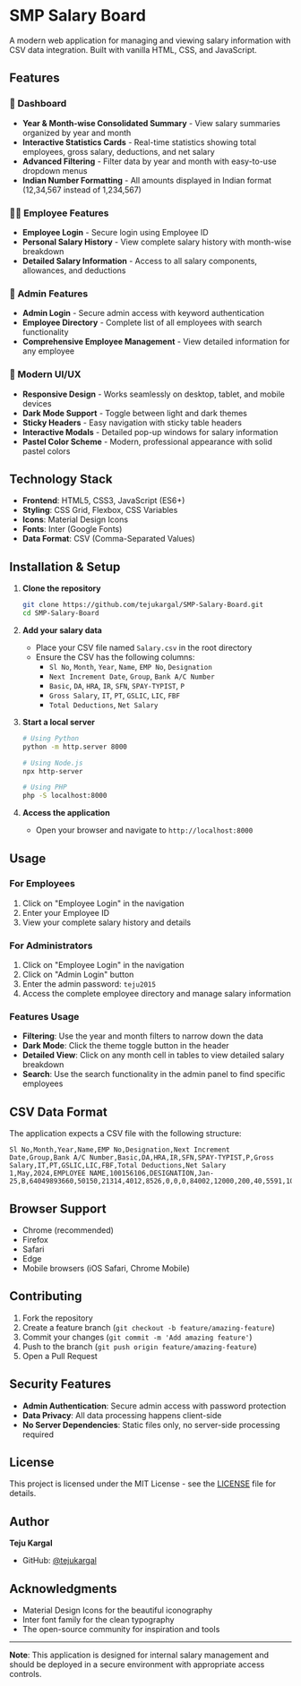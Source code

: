 # SMP Salary Board

A modern web application for managing and viewing salary information with CSV data integration. Built with vanilla HTML, CSS, and JavaScript.

## Features

### 🏢 Dashboard
- **Year & Month-wise Consolidated Summary** - View salary summaries organized by year and month
- **Interactive Statistics Cards** - Real-time statistics showing total employees, gross salary, deductions, and net salary
- **Advanced Filtering** - Filter data by year and month with easy-to-use dropdown menus
- **Indian Number Formatting** - All amounts displayed in Indian format (12,34,567 instead of 1,234,567)

### 👨‍💼 Employee Features
- **Employee Login** - Secure login using Employee ID
- **Personal Salary History** - View complete salary history with month-wise breakdown
- **Detailed Salary Information** - Access to all salary components, allowances, and deductions

### 🔧 Admin Features
- **Admin Login** - Secure admin access with keyword authentication
- **Employee Directory** - Complete list of all employees with search functionality
- **Comprehensive Employee Management** - View detailed information for any employee

### 📱 Modern UI/UX
- **Responsive Design** - Works seamlessly on desktop, tablet, and mobile devices
- **Dark Mode Support** - Toggle between light and dark themes
- **Sticky Headers** - Easy navigation with sticky table headers
- **Interactive Modals** - Detailed pop-up windows for salary information
- **Pastel Color Scheme** - Modern, professional appearance with solid pastel colors

## Technology Stack

- **Frontend**: HTML5, CSS3, JavaScript (ES6+)
- **Styling**: CSS Grid, Flexbox, CSS Variables
- **Icons**: Material Design Icons
- **Fonts**: Inter (Google Fonts)
- **Data Format**: CSV (Comma-Separated Values)

## Installation & Setup

1. **Clone the repository**
   ```bash
   git clone https://github.com/tejukargal/SMP-Salary-Board.git
   cd SMP-Salary-Board
   ```

2. **Add your salary data**
   - Place your CSV file named `Salary.csv` in the root directory
   - Ensure the CSV has the following columns:
     - `Sl No`, `Month`, `Year`, `Name`, `EMP No`, `Designation`
     - `Next Increment Date`, `Group`, `Bank A/C Number`
     - `Basic`, `DA`, `HRA`, `IR`, `SFN`, `SPAY-TYPIST`, `P`
     - `Gross Salary`, `IT`, `PT`, `GSLIC`, `LIC`, `FBF`
     - `Total Deductions`, `Net Salary`

3. **Start a local server**
   ```bash
   # Using Python
   python -m http.server 8000
   
   # Using Node.js
   npx http-server
   
   # Using PHP
   php -S localhost:8000
   ```

4. **Access the application**
   - Open your browser and navigate to `http://localhost:8000`

## Usage

### For Employees
1. Click on "Employee Login" in the navigation
2. Enter your Employee ID
3. View your complete salary history and details

### For Administrators
1. Click on "Employee Login" in the navigation
2. Click on "Admin Login" button
3. Enter the admin password: `teju2015`
4. Access the complete employee directory and manage salary information

### Features Usage
- **Filtering**: Use the year and month filters to narrow down the data
- **Dark Mode**: Click the theme toggle button in the header
- **Detailed View**: Click on any month cell in tables to view detailed salary breakdown
- **Search**: Use the search functionality in the admin panel to find specific employees

## CSV Data Format

The application expects a CSV file with the following structure:

```csv
Sl No,Month,Year,Name,EMP No,Designation,Next Increment Date,Group,Bank A/C Number,Basic,DA,HRA,IR,SFN,SPAY-TYPIST,P,Gross Salary,IT,PT,GSLIC,LIC,FBF,Total Deductions,Net Salary
1,May,2024,EMPLOYEE NAME,100156106,DESIGNATION,Jan-25,B,64049893660,50150,21314,4012,8526,0,0,0,84002,12000,200,40,5591,10,17841,66161
```

## Browser Support

- Chrome (recommended)
- Firefox
- Safari
- Edge
- Mobile browsers (iOS Safari, Chrome Mobile)

## Contributing

1. Fork the repository
2. Create a feature branch (`git checkout -b feature/amazing-feature`)
3. Commit your changes (`git commit -m 'Add amazing feature'`)
4. Push to the branch (`git push origin feature/amazing-feature`)
5. Open a Pull Request

## Security Features

- **Admin Authentication**: Secure admin access with password protection
- **Data Privacy**: All data processing happens client-side
- **No Server Dependencies**: Static files only, no server-side processing required

## License

This project is licensed under the MIT License - see the [LICENSE](LICENSE) file for details.

## Author

**Teju Kargal**
- GitHub: [@tejukargal](https://github.com/tejukargal)

## Acknowledgments

- Material Design Icons for the beautiful iconography
- Inter font family for the clean typography
- The open-source community for inspiration and tools

---

**Note**: This application is designed for internal salary management and should be deployed in a secure environment with appropriate access controls.
